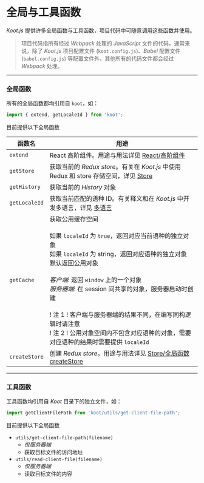 # 全局与工具函数

_Koot.js_ 提供许多全局函数与工具函数，项目代码中可随意调用这些函数并使用。

> 项目代码指所有经过 _Webpack_ 处理的 _JavaScript_ 文件的代码。通常来说，除了 _Koot.js_ 项目配置文件 (`koot.config.js`)、_Babel_ 配置文件 (`babel.config.js`) 等配置文件外，其他所有的代码文件都会经过 _Webpack_ 处理。

---

### 全局函数

所有的全局函数都均引用自 `koot`，如：

```javascript
import { extend, getLocaleId } from 'koot';
```

目前提供以下全局函数

| 函数名        | 用途                                                                                                                                                                                                                                                                                                                                                                                                                      |
| ------------- | ------------------------------------------------------------------------------------------------------------------------------------------------------------------------------------------------------------------------------------------------------------------------------------------------------------------------------------------------------------------------------------------------------------------------- |
| `extend`      | React 高阶组件。用途与用法详见 [React/高阶组件](/react?id=高阶组件-extend)                                                                                                                                                                                                                                                                                                                                                |
| `getStore`    | 获取当前的 _Redux store_。有关在 _Koot.js_ 中使用 Redux 和 store 存储空间，详见 [Store](/store)                                                                                                                                                                                                                                                                                                                           |
| `getHistory`  | 获取当前的 _History_ 对象                                                                                                                                                                                                                                                                                                                                                                                                 |
| `getLocaleId` | 获取当前匹配的语种 ID。有关释义和在 _Koot.js_ 中开发多语言，详见 [多语言](/i18n)                                                                                                                                                                                                                                                                                                                                          |
| `getCache`    | 获取公用缓存空间 <br><br> 如果 `localeId` 为 `true`，返回对应当前语种的独立对象 <br>如果 `localeId` 为 string，返回对应语种的独立对象<br>默认返回公用对象<br><br>_客户端_: 返回 `window` 上的一个对象<br>_服务器端_: 在 session 间共享的对象，服务器启动时创建<br><br>! 注 1 ! 客户端与服务器端的结果不同，在编写同构逻辑时请注意<br>! 注 2 ! 公用对象空间内不包含对应语种的对象，需要对应语种的结果时需要提供 `localeId` |
| `createStore` | 创建 _Redux store_。用途与用法详见 [Store/全局函数 createStore](/store?id=全局函数-createstore)                                                                                                                                                                                                                                                                                                                           |

---

### 工具函数

工具函数均引用自 _Koot_ 目录下的独立文件，如：

```javascript
import getClientFilePath from 'koot/utils/get-client-file-path';
```

目前提供以下全局函数

-   `utils/get-client-file-path(filename)`
    -   _仅服务器端_
    -   获取目标文件的访问地址
-   `utils/read-client-file(filename)`
    -   _仅服务器端_
    -   读取目标文件的内容
